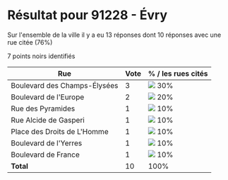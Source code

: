 # Résultat pour 91228 - Évry

Sur l'ensemble de la ville il y a eu 13 réponses dont 10 réponses avec une rue citée (76%)

7 points noirs identifiés

| Rue | Vote | % / les rues cités|
|-----|------|-------------------|
| Boulevard des Champs-Élysées | 3 | <img src="../../img/bar_30.gif" />&nbsp;30%|
| Boulevard de l'Europe | 2 | <img src="../../img/bar_20.gif" />&nbsp;20%|
| Rue des Pyramides | 1 | <img src="../../img/bar_10.gif" />&nbsp;10%|
| Rue Alcide de Gasperi | 1 | <img src="../../img/bar_10.gif" />&nbsp;10%|
| Place des Droits de L'Homme | 1 | <img src="../../img/bar_10.gif" />&nbsp;10%|
| Boulevard de l'Yerres | 1 | <img src="../../img/bar_10.gif" />&nbsp;10%|
| Boulevard de France | 1 | <img src="../../img/bar_10.gif" />&nbsp;10%|
| **Total** | 10 | 100%|
